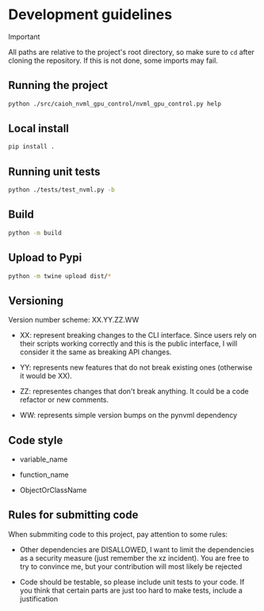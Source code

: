 # Development guidelines

> [!IMPORTANT]  
> All paths are relative to the project's root directory, so make sure to `cd` after cloning the repository. If this is not done, some imports may fail.

## Running the project

```bash
python ./src/caioh_nvml_gpu_control/nvml_gpu_control.py help
```

## Local install

```bash
pip install .
```

## Running unit tests

```bash
python ./tests/test_nvml.py -b
```

## Build

```bash
python -m build
```

## Upload to Pypi

```bash
python -m twine upload dist/*
```

## Versioning

Version number scheme: XX.YY.ZZ.WW

* XX: represent breaking changes to the CLI interface. Since users rely on their scripts working correctly and this is the public interface, I will consider it the same as breaking API changes. 

* YY: represents new features that do not break existing ones (otherwise it would be XX).

* ZZ: representes changes that don't break anything. It could be a code refactor or new comments.

* WW: represents simple version bumps on the pynvml dependency

## Code style

* variable_name

* function_name

* ObjectOrClassName

## Rules for submitting code

When submmiting code to this project, pay attention to some rules:

* Other dependencies are DISALLOWED, I want to limit the dependencies as a security measure (just remember the xz incident). You are free to try to convince me, but your contribution will most likely be rejected

* Code should be testable, so please include unit tests to your code. If you think that certain parts are just too hard to make tests, include a justification
